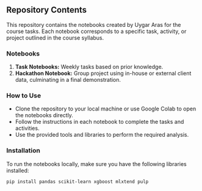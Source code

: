 ## Repository Contents

This repository contains the notebooks created by Uygar Aras for the course tasks. Each notebook corresponds to a specific task, activity, or project outlined in the course syllabus.

### Notebooks
1. **Task Notebooks:** Weekly tasks based on prior knowledge.
2. **Hackathon Notebook:** Group project using in-house or external client data, culminating in a final demonstration.

### How to Use
- Clone the repository to your local machine or use Google Colab to open the notebooks directly.
- Follow the instructions in each notebook to complete the tasks and activities.
- Use the provided tools and libraries to perform the required analysis.

### Installation
To run the notebooks locally, make sure you have the following libraries installed:

```bash
pip install pandas scikit-learn xgboost mlxtend pulp
